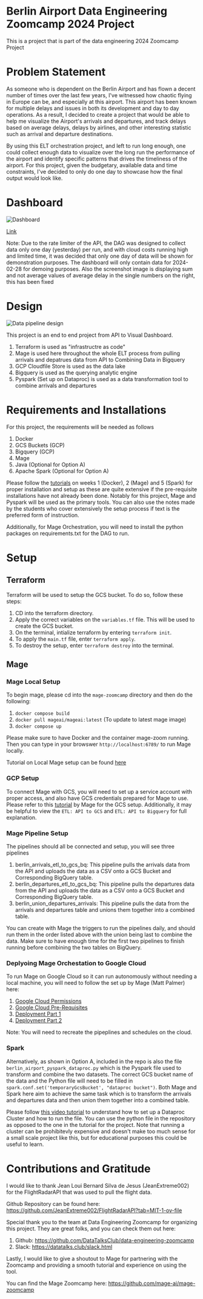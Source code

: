 # Berlin Airport Data Engineering Zoomcamp 2024 Project 

This is a project that is part of the data engineering 2024 Zoomcamp Project


# Problem Statement

As someone who is dependent on the Berlin Airport and has flown a decent number of times over the last few years, I've witnessed how chaotic flying in Europe can be, and especially at this airport. This airport has been known for multiple delays and issues in both its development
and day to day operations. As a result, I decided to create a project that would be able to help me visualize the Airport's arrivals and departures, and track delays based on average delays, delays by airlines, and other interesting statistic such as arrival and departure destinations. 

By using this ELT orchestration project, and left to run long enough, one could collect enough data to visualize over the long run the performance of the airport and identify specific patterns that drives the timeliness of the airport. For this project, given the budgetary, available data and time constraints, I've decided to only do one day to showcase how the final output would look like. 


# Dashboard
![Dashboard](https://github.com/paddelcourt/berlin_airport_datapipeline_project/blob/main/looker_image_example.jpg)

[Link](https://lookerstudio.google.com/reporting/d7836225-a780-4303-91ee-855ddbca4f5a)

Note: Due to the rate limiter of the API, the DAG was designed to collect data only one day (yesterday) per run, and with cloud costs running high and limited time,
it was decided that only one day of data will be shown for demonstration purposes. The dashboard will only contain data for 2024-02-28 for demoing purposes. Also the screenshot image is displaying sum and not average values of average delay in the single numbers on the right, 
this has been fixed 

# Design
![Data pipeline design](https://github.com/paddelcourt/berlin_airport_datapipeline_project/blob/main/data_architecture.jpeg)

This project is an end to end project from API to Visual Dashboard. 
1. Terraform is used as "infrastructre as code"
2. Mage is used here throughout the whole ELT process from pulling arrivals and depatrues data from API to Combining Data in Bigquery
3. GCP Cloudfile Store is used as the data lake
4. Bigquery is used as the querying analytic engine
5. Pyspark (Set up on Dataproc) is used as a data transformation tool to combine arrivals and departures 


# Requirements and Installations 
For this project, the requirements will be needed as follows

1. Docker
2. GCS Buckets (GCP)
3. Bigquery (GCP)
4. Mage 
5. Java (Optional for Option A)
6. Apache Spark (Optional for Option A)

Please follow the [tutorials](https://github.com/DataTalksClub/data-engineering-zoomcamp) on weeks 1 (Docker), 2 (Mage) and 5 (Spark) for proper installation and setup as these are quite extensive if the pre-requisite installations have not already been done. Notably for this project, Mage and Pyspark will be used as the primary tools. You can also use the notes made by the students who cover extensively the setup process if text is the preferred form of instruction. 

Additionally, for Mage Orchestration, you will need to install the python packages on requirements.txt for the DAG to run. 


# Setup

## Terraform

Terraform will be used to setup the GCS bucket. To do so, follow these steps:
1. CD into the terraform directory.
2. Apply the correct variables on the `variables.tf` file. This will be used to create the GCS bucket. 
3. On the terminal, intialize terraform by entering `terraform init`.
4. To apply the `main.tf` file, enter `terraform apply`.
5. To destroy the setup, enter `terraform destroy` into the terminal. 

## Mage

### Mage Local Setup

To begin mage, please cd into the `mage-zoomcamp` directory and then do the following:
1. `docker compose build`
2. `docker pull mageai/mageai:latest` (To update to latest mage image)
3. `docker compose up`

Please make sure to have Docker and the container mage-zoom running. Then you can type in your browswer `http://localhost:6789/` to run Mage locally.

Tutorial on Local Mage setup can be found [here](https://www.youtube.com/watch?v=tNiV7Wp08XE&ab_channel=Mage)

### GCP Setup

To connect Mage with GCS, you will need to set up a service account with proper access, and also have GCS credentials prepared for Mage to use. 
Please refer to this [tutorial](https://www.youtube.com/watch?v=00LP360iYvE&list=PL_ItKjYd0DsggZs-aPVsZMkJOOGeHaXge&index=8&ab_channel=Mage) by Mage for the GCS setup. 
Additionally, it may be helpful to view the `ETL: API to GCS` and `ETL: API to Bigquery` for full explanation. 


### Mage Pipeline Setup

The pipelines should all be connected and setup, you will see three pipelines

1. berlin_arrivals_etl_to_gcs_bq: This pipeline pulls the arrivals data from the API and uploads the data as a CSV onto a GCS Bucket and Corresponding BigQuery table.
2. berlin_departures_etl_to_gcs_bq: This pipeline pulls the departures data from the API and uploads the data as a CSV onto a GCS Bucket and Corresponding BigQuery table.
3. berlin_union_departures_arrivals: This pipeline pulls the data from the arrivals and departures table and unions them together into a combined table. 


You can create with Mage the triggers to run the pipelines daily, and should run them in the order listed above with the union being last to combine the data. Make sure to have enough time for the first two pipelines to finish running before combining the two tables on BigQuery. 


### Deplyoing Mage Orchestation to Google Cloud

To run Mage on Google Cloud so it can run autonomously without needing a local machine, you will need to follow the set up by Mage (Matt Palmer) here:

1. [Google Cloud Permissions](https://www.youtube.com/watch?v=O_H7DCmq2rA&list=PL_ItKjYd0DsggZs-aPVsZMkJOOGeHaXge&index=14&ab_channel=Mage)
2. [Google Cloud Pre-Requisites](https://www.youtube.com/watch?v=zAwAX5sxqsg&list=PL_ItKjYd0DsggZs-aPVsZMkJOOGeHaXge&index=13&ab_channel=Mage)
3. [Deployment Part 1](https://www.youtube.com/watch?v=9A872B5hb_0&list=PL_ItKjYd0DsggZs-aPVsZMkJOOGeHaXge&index=15&ab_channel=Mage)
4. [Deployment Part 2](https://www.youtube.com/watch?v=0YExsb2HgLI&list=PL_ItKjYd0DsggZs-aPVsZMkJOOGeHaXge&index=16&ab_channel=Mage)

Note: You will need to recreate the pipeplines and schedules on the cloud. 

### Spark

Alternatively, as shown in Option A, included in the repo is also the file   `berlin_airport_pyspark_dataproc.py` which is the Pyspark file used to transform and combine the two datasets. The correct GCS bucket name of the data and the Python file will need to be filled in `spark.conf.set('temporaryGcsBucket', "dataproc bucket")`. Both Mage and Spark here aim to achieve the same task which is to transform the arrivals and departures data and then union them together into a combined table. 


Please follow [this video tutorial](https://www.youtube.com/watch?v=osAiAYahvh8&list=PL3MmuxUbc_hJed7dXYoJw8DoCuVHhGEQb&index=66&ab_channel=DataTalksClub%E2%AC%9B) to understand how to set up a Dataproc Cluster and how to run the file. You can use the python file in the repository as opposed to the one in the tutorial for the project. Note that running a cluster can be prohibitevly expensive and doesn't make too much sense for a small scale project like this, but for educational purposes this could be useful to learn. 


# Contributions and Gratitude 

I would like to thank Jean Loui Bernard Silva de Jesus (JeanExtreme002) for the FlightRadarAPI that was used to pull the flight data. 

Github Repository can be found here: https://github.com/JeanExtreme002/FlightRadarAPI?tab=MIT-1-ov-file

Special thank you to the team at Data Engineering Zoomcamp for organizing this project. They are great folks, and you can check them out here:

1. Github: https://github.com/DataTalksClub/data-engineering-zoomcamp
2. Slack: https://datatalks.club/slack.html

Lastly, I would like to give a shoutout to Mage for partnering with the Zoomcamp and providing a smooth tutorial and experience on using the tool. 

You can find the Mage Zoomcamp here:
https://github.com/mage-ai/mage-zoomcamp

